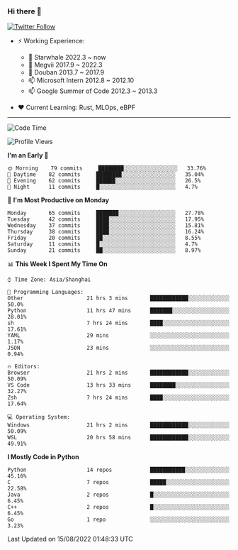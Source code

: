 ### Hi there 👋

[![Twitter Follow](https://img.shields.io/twitter/follow/tianweidut?style=social)](https://twitter.com/tianweidut)

- ⚡ Working Experience:
  - 🔭 Starwhale 2022.3 ~ now
  - 🌱 Megvii 2017.9 ~ 2022.3
  - 🌱 Douban 2013.7 ~ 2017.9
  - 📫 Microsoft Intern 2012.8 ~ 2012.10
  - 📫 Google Summer of Code 2012.3 ~ 2013.3

- ❤️ Current Learning: Rust, MLOps, eBPF

---
<!--START_SECTION:waka-->
![Code Time](http://img.shields.io/badge/Code%20Time-2%2C805%20hrs%207%20mins-blue)

![Profile Views](http://img.shields.io/badge/Profile%20Views-0-blue)

**I'm an Early 🐤** 

```text
🌞 Morning    79 commits     ████████░░░░░░░░░░░░░░░░░   33.76% 
🌆 Daytime    82 commits     ████████░░░░░░░░░░░░░░░░░   35.04% 
🌃 Evening    62 commits     ██████░░░░░░░░░░░░░░░░░░░   26.5% 
🌙 Night      11 commits     █░░░░░░░░░░░░░░░░░░░░░░░░   4.7%

```
📅 **I'm Most Productive on Monday** 

```text
Monday       65 commits     ███████░░░░░░░░░░░░░░░░░░   27.78% 
Tuesday      42 commits     ████░░░░░░░░░░░░░░░░░░░░░   17.95% 
Wednesday    37 commits     ████░░░░░░░░░░░░░░░░░░░░░   15.81% 
Thursday     38 commits     ████░░░░░░░░░░░░░░░░░░░░░   16.24% 
Friday       20 commits     ██░░░░░░░░░░░░░░░░░░░░░░░   8.55% 
Saturday     11 commits     █░░░░░░░░░░░░░░░░░░░░░░░░   4.7% 
Sunday       21 commits     ██░░░░░░░░░░░░░░░░░░░░░░░   8.97%

```


📊 **This Week I Spent My Time On** 

```text
⌚︎ Time Zone: Asia/Shanghai

💬 Programming Languages: 
Other                    21 hrs 3 mins       ████████████░░░░░░░░░░░░░   50.0% 
Python                   11 hrs 47 mins      ███████░░░░░░░░░░░░░░░░░░   28.01% 
sh                       7 hrs 24 mins       ████░░░░░░░░░░░░░░░░░░░░░   17.61% 
YAML                     29 mins             ░░░░░░░░░░░░░░░░░░░░░░░░░   1.17% 
JSON                     23 mins             ░░░░░░░░░░░░░░░░░░░░░░░░░   0.94%

🔥 Editors: 
Browser                  21 hrs 2 mins       ████████████░░░░░░░░░░░░░   50.09% 
VS Code                  13 hrs 33 mins      ████████░░░░░░░░░░░░░░░░░   32.27% 
Zsh                      7 hrs 24 mins       ████░░░░░░░░░░░░░░░░░░░░░   17.64%

💻 Operating System: 
Windows                  21 hrs 2 mins       ████████████░░░░░░░░░░░░░   50.09% 
WSL                      20 hrs 58 mins      ████████████░░░░░░░░░░░░░   49.91%

```

**I Mostly Code in Python** 

```text
Python                   14 repos            ███████████░░░░░░░░░░░░░░   45.16% 
C                        7 repos             █████░░░░░░░░░░░░░░░░░░░░   22.58% 
Java                     2 repos             █░░░░░░░░░░░░░░░░░░░░░░░░   6.45% 
C++                      2 repos             █░░░░░░░░░░░░░░░░░░░░░░░░   6.45% 
Go                       1 repo              ░░░░░░░░░░░░░░░░░░░░░░░░░   3.23%

```



 Last Updated on 15/08/2022 01:48:33 UTC
<!--END_SECTION:waka-->
